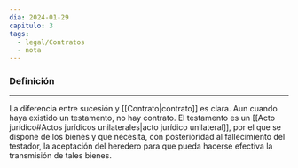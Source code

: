 ```yaml
---
dia: 2024-01-29
capitulo: 3
tags:
  - legal/Contratos
  - nota
---
```

### Definición
---
La diferencia entre sucesión y [[Contrato|contrato]] es clara. Aun cuando haya existido un testamento, no hay contrato. El testamento es un [[Acto jurídico#Actos jurídicos unilaterales|acto jurídico unilateral]], por el que se dispone de los bienes y que necesita, con posterioridad al fallecimiento del testador, la aceptación del heredero para que pueda hacerse efectiva la transmisión de tales bienes.